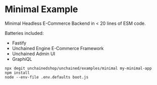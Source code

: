 # Minimal Example

Minimal Headless E-Commerce Backend in < 20 lines of ESM code.

Batteries included:
- Fastify
- Unchained Engine E-Commerce Framework
- Unchained Admin UI
- GraphiQL

```
npx degit unchainedshop/unchained/examples/minimal my-minimal-app
npm install
node --env-file .env.defaults boot.js
```